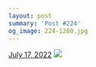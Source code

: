 ```yaml
---
layout: post
summary: 'Post #224'
og_image: 224-1280.jpg
---
```


<p>
  <time>
    <a href="/224">July 17, 2022</a>
  </time>
  <a href="/224">
    <img src="{{ site.assets_url }}/224-640.jpg" srcset="{{ site.assets_url }}/224-320.jpg 320w, {{ site.assets_url }}/224-640.jpg 640w, {{ site.assets_url }}/224-960.jpg 960w, {{ site.assets_url }}/224-1280.jpg 1280w" sizes="(min-width: 700px) 50vw, calc(100vw - 2rem)" />
  </a>
</p>

